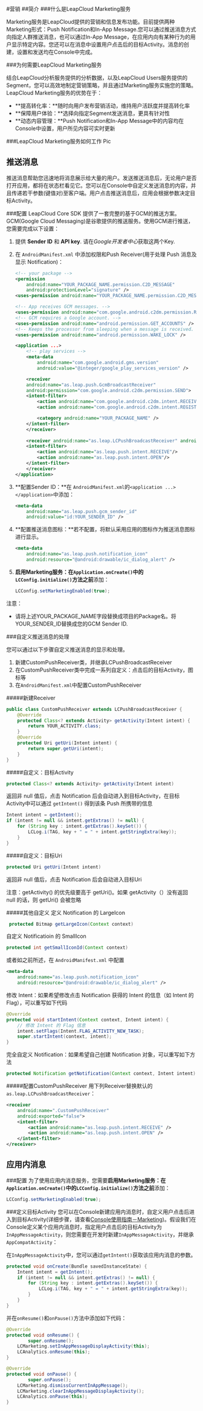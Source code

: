 #营销
##简介
###什么是LeapCloud Marketing服务

Marketing服务是LeapCloud提供的营销和信息发布功能。目前提供两种Marketing形式：Push Notification和In-App Message.您可以通过推送消息方式向指定人群推送消息，也可以通过In-App Message，在应用内向有某种行为的用户显示特定内容。您还可以在消息中设置用户点击后的目标Activity。消息的创建，设置和发送均在Console中完成。

###为何需要LeapCloud Marketing服务

结合LeapCloud分析服务提供的分析数据，以及LeapCloud Users服务提供的Segment，您可以高效地制定营销策略，并且通过Marketing服务实施您的策略。LeapCloud Marketing服务的优势在于：


* **提高转化率：**随时向用户发布营销活动，维持用户活跃度并提高转化率
* **保障用户体验：**选择向指定Segment发送消息，更具有针对性
* **动态内容管理：**Push Notification和In-App Message中的内容均在Console中设置，用户所见内容可实时更新

###LeapCloud Marketing服务如何工作
Pic

## 推送消息
推送消息帮助您迅速地将消息展示给大量的用户。发送推送消息后，无论用户是否打开应用，都将在状态栏看见它。您可以在Console中自定义发送消息的内容，并且传递若干参数(键值对)至客户端。用户点击推送消息后，应用会根据参数决定目标Activity。

###配置
LeapCloud Core SDK 提供了一套完整的基于GCM的推送方案。GCM(Google Cloud Messaging)是谷歌提供的推送服务。使用GCM进行推送，您需要完成以下设置：

1. 提供 **Sender ID** 和 **API key**. 请在*Google开发者中心*获取这两个Key.
2. 在 `AndroidManifest.xml` 中添加权限和Push Receiver(用于处理 Push 消息及显示 Notification)：

	```xml
	<!-- your package -->
	<permission
	    android:name="YOUR_PACKAGE_NAME.permission.C2D_MESSAGE"
	    android:protectionLevel="signature" />
	<uses-permission android:name="YOUR_PACKAGE_NAME.permission.C2D_MESSAGE" />

	<!-- App receives GCM messages. -->
	<uses-permission android:name="com.google.android.c2dm.permission.RECEIVE" />
	<!-- GCM requires a Google account. -->
	<uses-permission android:name="android.permission.GET_ACCOUNTS" />
	<!-- Keeps the processor from sleeping when a message is received. -->
	<uses-permission android:name="android.permission.WAKE_LOCK" />

	<application ...>
	    <!-- play services -->
	    <meta-data
	        android:name="com.google.android.gms.version"
	        android:value="@integer/google_play_services_version" />

	    <receiver
	    android:name="as.leap.push.GcmBroadcastReceiver"
	    android:permission="com.google.android.c2dm.permission.SEND">
	    <intent-filter>
	        <action android:name="com.google.android.c2dm.intent.RECEIVE" />
	        <action android:name="com.google.android.c2dm.intent.REGISTRATION" />

	        <category android:name="YOUR_PACKAGE_NAME" />
	    </intent-filter>
	    </receiver>
	    
	    <receiver android:name="as.leap.LCPushBroadcastReceiver" android:exported="false">
	    <intent-filter>
	        <action android:name="as.leap.push.intent.RECEIVE"/>
	        <action android:name="as.leap.push.intent.OPEN"/>
	    </intent-filter>
		</receiver>
	</application>
	```
3. **配置Sender ID：**在 `AndroidManifest.xml`的`<application ...> </application>`中添加：

	```xml
	<meta-data
	    android:name="as.leap.push.gcm_sender_id"
	    android:value="id:YOUR_SENDER_ID" />
	```

4. **配置推送消息图标：**若不配置，将默认采用应用的图标作为推送消息图标进行显示。

	```xml
	<meta-data
	    android:name="as.leap.push.notification_icon"
	    android:resource="@android:drawable/ic_dialog_alert" />
	```
5. **启用Marketing服务：**在`Application.onCreate()`中的`LCConfig.initialize()`方法**之前**添加：

	```java
	LCConfig.setMarketingEnabled(true);
	```

注意：

* 请将上述YOUR\_PACKAGE\_NAME字段替换成项目的Package名。将YOUR\_SENDER\_ID替换成您的GCM Sender ID.

###自定义推送消息的处理

您可以通过以下步骤自定义推送消息的显示和处理。

1. 新建CustomPushReceiver类，并继承LCPushBroadcastReceiver
2. 在CustomPushReceiver类中完成一系列自定义：点击后的目标Activity，图标等
3. 在`AndroidManifest.xml`中配置CustomPushReceiver

#####新建Receiver

```java
public class CustomPushReceiver extends LCPushBroadcastReceiver {
	@Override
	protected Class<? extends Activity> getActivity(Intent intent) {
		return YOUR_ACTIVITY.class;
	}
	@Override
	protected Uri getUri(Intent intent) {
		return super.getUri(intent);
	}
}
```

#####自定义：目标Activity
```java
protected Class<? extends Activity> getActivity(Intent intent)
```

返回非 null 值后，点击 Notification 后会自动进入到目标Activity，在目标Activity中可以通过 `getIntent()` 得到该条 Push 所携带的信息

```java
Intent intent = getIntent();
if (intent != null && intent.getExtras() != null) {
    for (String key : intent.getExtras().keySet()) {
        LCLog.i(TAG, key + " = " + intent.getStringExtra(key));
    }
}
```

#####自定义：目标Uri
```java
protected Uri getUri(Intent intent)
```

返回非 null 值后，点击 Notification 后会自动进入目标Uri

注意：getActivity() 的优先级要高于 getUri()。如果 getActivity（）没有返回 null 的话，则 getUri() 会被忽略

#####其他自定义
定义 Notification 的 LargeIcon

```java
 protected Bitmap getLargeIcon(Context context)
```

自定义 Notificatioin 的 SmallIcon

```java
protected int getSmallIconId(Context context)
```

或者如之前所述，在 `AndroidManifest.xml` 中配置

```xml
<meta-data
    android:name="as.leap.push.notification_icon"
    android:resource="@android:drawable/ic_dialog_alert" />
```

修改 Intent：如果希望修改点击 Notification 获得的 Intent 的信息（如 Intent 的 Flag），可以重写如下代码

```java
@Override
protected void startIntent(Context context, Intent intent) {
	// 修改 Intent 的 Flag 信息
    intent.setFlags(Intent.FLAG_ACTIVITY_NEW_TASK);
    super.startIntent(context, intent);
}
```

完全自定义 Notification：如果希望自己创建 Notification 对象，可以重写如下方法

```java
protected Notification getNotification(Context context, Intent intent)
```

#####配置CustomPushReceiver
用下列Receiver替换默认的`as.leap.LCPushBroadcastReceiver`：

```xml
<receiver
    android:name=".CustomPushReceiver"
    android:exported="false">
    <intent-filter>
        <action android:name="as.leap.push.intent.RECEIVE" />
        <action android:name="as.leap.push.intent.OPEN" />
    </intent-filter>
</receiver>
```

## 应用内消息

###配置
为了使用应用内消息服务，您需要**启用Marketing服务：**在`Application.onCreate()`中的`LCConfig.initialize()`方法**之前**添加：

```java
LCConfig.setMarketingEnabled(true);
```

###定义目标Activity
您可以在Console新建应用内消息时，自定义用户点击后进入到目标Activity(详细步骤，请查看[Console使用指南－Marketing](LC_DOCS_LINK_PLACEHOLDER_USERMANUAL))。假设我们在Console定义某个应用内消息时，指定用户点击后的目标Activity为`InAppMessageActivity`，则您需要在开发时新建`InAppMessageActivity`，并继承`AppCompatActivity`：

在`InAppMessageActivity`中，您可以通过`getIntent()`获取该应用内消息的参数。

```java
protected void onCreate(Bundle savedInstanceState) {
	Intent intent = getIntent();
	if (intent != null && intent.getExtras() != null) {
		for (String key : intent.getExtras().keySet()) {
			LCLog.i(TAG, key + " = " + intent.getStringExtra(key));
		}
	}
}
```

并在`onResume()`和`onPause()`方法中添加如下代码：

```java
@Override
protected void onResume() {
		super.onResume();
	LCMarketing.setInAppMessageDisplayActivity(this);
	LCAnalytics.onResume(this);
}

@Override
protected void onPause() {
		super.onPause();
	LCMarketing.dismissCurrentInAppMessage();
	LCMarketing.clearInAppMessageDisplayActivity();
	LCAnalytics.onPause(this);
}
```